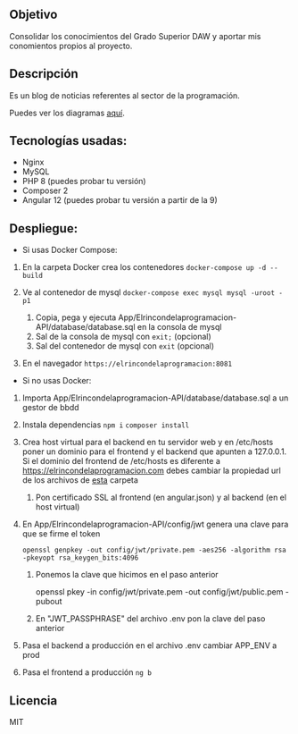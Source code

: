 ## Objetivo
Consolidar los conocimientos del Grado Superior DAW y aportar mis conomientos propios
al proyecto.

## Descripción
Es un blog de noticias referentes al sector de la programación.

Puedes ver los diagramas [aquí](https://github.com/Pacorb94/ProyectoDAW/blob/master/Diagramas/).

## Tecnologías usadas:
* Nginx 
* MySQL
* PHP 8 (puedes probar tu versión)
* Composer 2
* Angular 12 (puedes probar tu versión a partir de la 9)

## Despliegue:
* Si usas Docker Compose:
 1. En la carpeta Docker crea los contenedores `docker-compose up -d --build`
 2. Ve al contenedor de mysql `docker-compose exec mysql mysql -uroot -p1`
      
    1. Copia, pega y ejecuta App/Elrincondelaprogramacion-API/database/database.sql en la consola de mysql
    2. Sal de la consola de mysql con `exit;` (opcional)
    3. Sal del contenedor de mysql con `exit` (opcional)

 3. En el navegador `https://elrincondelaprogramacion:8081`

* Si no usas Docker:
 1. Importa App/Elrincondelaprogramacion-API/database/database.sql a un gestor de bbdd
 2. Instala dependencias `npm i` `composer install`
 3. Crea host virtual para el backend en tu servidor web y en /etc/hosts poner un dominio para el frontend y el backend que apunten a 127.0.0.1. Si el dominio del frontend de /etc/hosts es diferente a https://elrincondelaprogramacion.com debes cambiar la propiedad url de los archivos de [esta](https://github.com/Pacorb94/ProyectoDAW/blob/master/App/Elrincondelaprogramacion/src/environments/) carpeta
 
    1. Pon certificado SSL al frontend (en angular.json) y al backend (en el host virtual) 
    
 4. En App/Elrincondelaprogramacion-API/config/jwt genera una clave para que se firme el token 

        openssl genpkey -out config/jwt/private.pem -aes256 -algorithm rsa -pkeyopt rsa_keygen_bits:4096

    1. Ponemos la clave que hicimos en el paso anterior 
    
       openssl pkey -in config/jwt/private.pem -out config/jwt/public.pem -pubout

    2. En "JWT_PASSPHRASE" del archivo .env pon la clave del paso anterior
 5. Pasa el backend a producción en el archivo .env cambiar APP_ENV a prod
 6. Pasa el frontend a producción  `ng b`

## Licencia
MIT